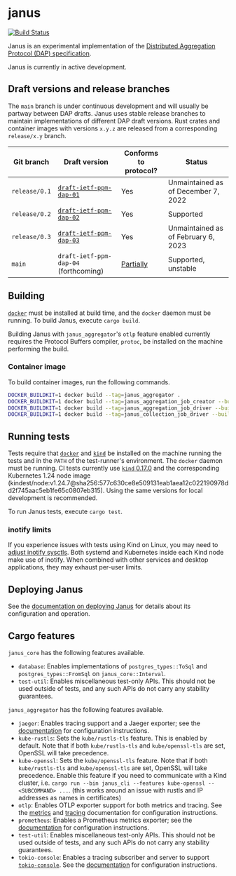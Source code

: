 # janus
[![Build Status]][actions]

[Build Status]: https://github.com/divviup/janus/workflows/ci-build/badge.svg
[actions]: https://github.com/divviup/janus/actions?query=branch%3Amain

Janus is an experimental implementation of the [Distributed Aggregation Protocol
(DAP) specification](https://datatracker.ietf.org/doc/draft-ietf-ppm-dap/).

Janus is currently in active development.

## Draft versions and release branches

The `main` branch is under continuous development and will usually be partway
between DAP drafts. Janus uses stable release branches to maintain
implementations of different DAP draft versions. Rust crates and container
images with versions `x.y.z` are released from a corresponding `release/x.y`
branch.

| Git branch | Draft version | Conforms to protocol? | Status |
| ---------- | ------------- | --------------------- | ------ |
| `release/0.1` | [`draft-ietf-ppm-dap-01`](https://datatracker.ietf.org/doc/draft-ietf-ppm-dap/01/) | Yes | Unmaintained as of December 7, 2022 |
| `release/0.2` | [`draft-ietf-ppm-dap-02`](https://datatracker.ietf.org/doc/draft-ietf-ppm-dap/02/) | Yes | Supported |
| `release/0.3` | [`draft-ietf-ppm-dap-03`](https://datatracker.ietf.org/doc/draft-ietf-ppm-dap/03/) | Yes | Unmaintained as of February 6, 2023 |
| `main` | `draft-ietf-ppm-dap-04` (forthcoming) | [Partially](https://github.com/divviup/janus/milestone/3) | Supported, unstable |

## Building

[`docker`](https://www.docker.com) must be installed at build time, and the
`docker` daemon must be running. To build Janus, execute `cargo build`.

Building Janus with `janus_aggregator`'s `otlp` feature enabled currently
requires the Protocol Buffers compiler, `protoc`, be installed on the machine
performing the build.

### Container image

To build container images, run the following commands.

```bash
DOCKER_BUILDKIT=1 docker build --tag=janus_aggregator .
DOCKER_BUILDKIT=1 docker build --tag=janus_aggregation_job_creator --build-arg BINARY=aggregation_job_creator .
DOCKER_BUILDKIT=1 docker build --tag=janus_aggregation_job_driver --build-arg BINARY=aggregation_job_driver .
DOCKER_BUILDKIT=1 docker build --tag=janus_collection_job_driver --build-arg BINARY=collection_job_driver .
```

## Running tests

Tests require that [`docker`](https://www.docker.com) and
[`kind`](https://kind.sigs.k8s.io) be installed on the machine running the tests
and in the `PATH` of the test-runner's environment. The `docker` daemon must be
running. CI tests currently use [`kind`
0.17.0](https://github.com/kubernetes-sigs/kind/releases/tag/v0.17.0) and the
corresponding Kubernetes 1.24 node image
(kindest/node:v1.24.7@sha256:577c630ce8e509131eab1aea12c022190978dd2f745aac5eb1fe65c0807eb315).
Using the same versions for local development is recommended.

To run Janus tests, execute `cargo test`.

### inotify limits

If you experience issues with tests using Kind on Linux, you may need to [adjust
inotify
sysctls](https://kind.sigs.k8s.io/docs/user/known-issues/#pod-errors-due-to-too-many-open-files).
Both systemd and Kubernetes inside each Kind node make use of inotify. When
combined with other services and desktop applications, they may exhaust per-user
limits.

## Deploying Janus

See the [documentation on deploying Janus](docs/DEPLOYING.md) for details about
its configuration and operation.

## Cargo features

`janus_core` has the following features available.

* `database`: Enables implementations of `postgres_types::ToSql` and
  `postgres_types::FromSql` on `janus_core::Interval`.
* `test-util`: Enables miscellaneous test-only APIs. This should not be used
  outside of tests, and any such APIs do not carry any stability guarantees.

`janus_aggregator` has the following features available.

* `jaeger`: Enables tracing support and a Jaeger exporter; see the
  [documentation](docs/CONFIGURING_TRACING.md) for configuration instructions.
* `kube-rustls`: Sets the `kube/rustls-tls` feature. This is enabled by default.
  Note that if both `kube/rustls-tls` and `kube/openssl-tls` are set, OpenSSL
  will take precedence.
* `kube-openssl`: Sets the `kube/openssl-tls` feature. Note that if both
  `kube/rustls-tls` and `kube/openssl-tls` are set, OpenSSL will take
  precedence. Enable this feature if you need to communicate with a Kind
  cluster, i.e. `cargo run --bin janus_cli --features kube-openssl --
  <SUBCOMMAND> ...`. (this works around an issue with rustls and IP addresses as
  names in certificates)
* `otlp`: Enables OTLP exporter support for both metrics and tracing. See the
  [metrics](docs/CONFIGURING_METRICS.md) and
  [tracing](docs/CONFIGURING_TRACING.md) documentation for configuration
  instructions.
* `prometheus`: Enables a Prometheus metrics exporter; see the
  [documentation](docs/CONFIGURING_METRICS.md) for configuration instructions.
* `test-util`: Enables miscellaneous test-only APIs. This should not be used
  outside of tests, and any such APIs do not carry any stability guarantees.
* `tokio-console`: Enables a tracing subscriber and server to support
  [`tokio-console`](https://github.com/tokio-rs/console). See the
  [documentation](docs/CONFIGURING_TOKIO_CONSOLE.md) for configuration
  instructions.
